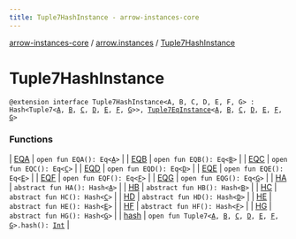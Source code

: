 ```yaml
---
title: Tuple7HashInstance - arrow-instances-core
---
```


[arrow-instances-core](../../index.html) / [arrow.instances](../index.html) / [Tuple7HashInstance](./index.html)

# Tuple7HashInstance

`@extension interface Tuple7HashInstance<A, B, C, D, E, F, G> : Hash<Tuple7<`[`A`](index.html#A)`, `[`B`](index.html#B)`, `[`C`](index.html#C)`, `[`D`](index.html#D)`, `[`E`](index.html#E)`, `[`F`](index.html#F)`, `[`G`](index.html#G)`>>, `[`Tuple7EqInstance`](../-tuple7-eq-instance/index.html)`<`[`A`](index.html#A)`, `[`B`](index.html#B)`, `[`C`](index.html#C)`, `[`D`](index.html#D)`, `[`E`](index.html#E)`, `[`F`](index.html#F)`, `[`G`](index.html#G)`>`

### Functions

| [EQA](-e-q-a.html) | `open fun EQA(): Eq<`[`A`](index.html#A)`>` |
| [EQB](-e-q-b.html) | `open fun EQB(): Eq<`[`B`](index.html#B)`>` |
| [EQC](-e-q-c.html) | `open fun EQC(): Eq<`[`C`](index.html#C)`>` |
| [EQD](-e-q-d.html) | `open fun EQD(): Eq<`[`D`](index.html#D)`>` |
| [EQE](-e-q-e.html) | `open fun EQE(): Eq<`[`E`](index.html#E)`>` |
| [EQF](-e-q-f.html) | `open fun EQF(): Eq<`[`F`](index.html#F)`>` |
| [EQG](-e-q-g.html) | `open fun EQG(): Eq<`[`G`](index.html#G)`>` |
| [HA](-h-a.html) | `abstract fun HA(): Hash<`[`A`](index.html#A)`>` |
| [HB](-h-b.html) | `abstract fun HB(): Hash<`[`B`](index.html#B)`>` |
| [HC](-h-c.html) | `abstract fun HC(): Hash<`[`C`](index.html#C)`>` |
| [HD](-h-d.html) | `abstract fun HD(): Hash<`[`D`](index.html#D)`>` |
| [HE](-h-e.html) | `abstract fun HE(): Hash<`[`E`](index.html#E)`>` |
| [HF](-h-f.html) | `abstract fun HF(): Hash<`[`F`](index.html#F)`>` |
| [HG](-h-g.html) | `abstract fun HG(): Hash<`[`G`](index.html#G)`>` |
| [hash](hash.html) | `open fun Tuple7<`[`A`](index.html#A)`, `[`B`](index.html#B)`, `[`C`](index.html#C)`, `[`D`](index.html#D)`, `[`E`](index.html#E)`, `[`F`](index.html#F)`, `[`G`](index.html#G)`>.hash(): `[`Int`](https://kotlinlang.org/api/latest/jvm/stdlib/kotlin/-int/index.html) |

